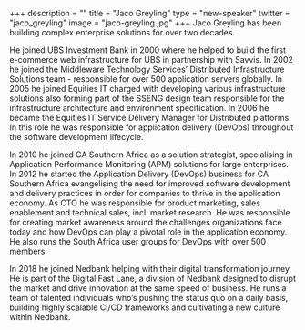 +++
description = ""
title = "Jaco Greyling"
type = "new-speaker"
twitter = "jaco_greyling"
image = "jaco-greyling.jpg"
+++
Jaco Greyling has been building complex enterprise solutions for over two decades.

He joined UBS Investment Bank in 2000 where he helped to build the first e-commerce web infrastructure for UBS in partnership with Savvis. In 2002 he joined the Middleware Technology Services’ Distributed Infrastructure Solutions team - responsible for over 500 application servers globally. In 2005 he joined Equities IT charged with developing various infrastructure solutions also forming part of the SSENG design team responsible for the infrastructure architecture and environment specification. In 2006 he became the Equities IT Service Delivery Manager for Distributed platforms. In this role he was responsible for application delivery (DevOps) throughout the software development lifecycle.

In 2010 he joined CA Southern Africa as a solution strategist, specialising in Application Performance Monitoring (APM) solutions for large enterprises. In 2012 he started the Application Delivery (DevOps) business for CA Southern Africa evangelising the need for improved software development and delivery practices in order for companies to thrive in the application economy. As CTO he was responsible for product marketing, sales enablement and technical sales, incl. market research. He was responsible for creating market awareness around the challenges organizations face today and how DevOps can play a pivotal role in the application economy. He also runs the South Africa user groups for DevOps with over 500 members.

In 2018 he joined Nedbank helping with their digital transformation journey. He is part of the Digital Fast Lane, a division of Nedbank designed to disrupt the market and drive innovation at the same speed of business. He runs a team of talented individuals who’s pushing the status quo on a daily basis, building highly scalable CI/CD frameworks and cultivating a new culture within Nedbank.